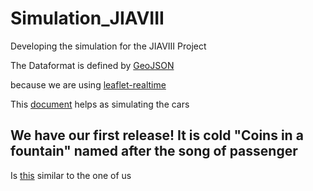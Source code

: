 # Simulation_JIAVIII
Developing the simulation for the JIAVIII Project

The Dataformat is defined by [GeoJSON](https://de.wikipedia.org/wiki/GeoJSON)

because we are using [leaflet-realtime](https://github.com/perliedman/leaflet-realtime)

This [document](https://github.com/movsim/traffic-simulation-de/blob/master/doc/TrafficSimulationDe.pdf) helps as simulating the cars

## We have our first release! It is cold "Coins in a fountain" named after the song of passenger








Is [this](https://github.com/Horacehxw/traffic_simulation) similar to the one of us